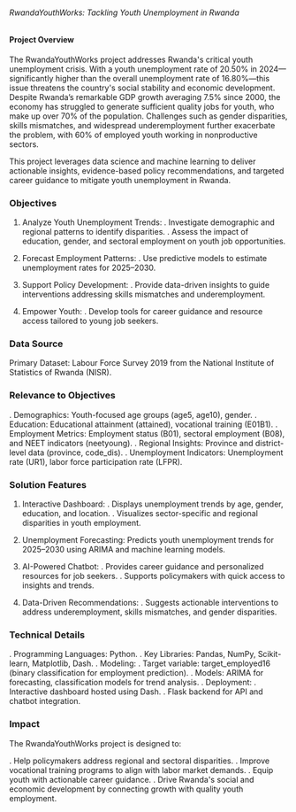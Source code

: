 ###### RwandaYouthWorks: Tackling Youth Unemployment in Rwanda

#### Project Overview

The RwandaYouthWorks project addresses Rwanda's critical youth unemployment crisis. With a youth unemployment rate of 20.50% in 2024—significantly higher than the overall unemployment rate of 16.80%—this issue threatens the country's social stability and economic development. Despite Rwanda’s remarkable GDP growth averaging 7.5% since 2000, the economy has struggled to generate sufficient quality jobs for youth, who make up over 70% of the population. Challenges such as gender disparities, skills mismatches, and widespread underemployment further exacerbate the problem, with 60% of employed youth working in nonproductive sectors.

This project leverages data science and machine learning to deliver actionable insights, evidence-based policy recommendations, and targeted career guidance to mitigate youth unemployment in Rwanda.

### Objectives
1. Analyze Youth Unemployment Trends:
  . Investigate demographic and regional patterns to identify disparities.
  . Assess the impact of education, gender, and sectoral employment on youth job opportunities.

2. Forecast Employment Patterns:
   . Use predictive models to estimate unemployment rates for 2025–2030.
3. Support Policy Development:
   . Provide data-driven insights to guide interventions addressing skills mismatches and underemployment.
4. Empower Youth:
   . Develop tools for career guidance and resource access tailored to young job seekers.
   
### Data Source
Primary Dataset: Labour Force Survey 2019 from the National Institute of Statistics of Rwanda (NISR).

### Relevance to Objectives
 . Demographics: Youth-focused age groups (age5, age10), gender.
 . Education: Educational attainment (attained), vocational training (E01B1).
 . Employment Metrics: Employment status (B01), sectoral employment (B08), and NEET indicators (neetyoung).
 . Regional Insights: Province and district-level data (province, code_dis).
 . Unemployment Indicators: Unemployment rate (UR1), labor force participation rate (LFPR).
 
### Solution Features
1. Interactive Dashboard:
   . Displays unemployment trends by age, gender, education, and location.
   . Visualizes sector-specific and regional disparities in youth employment.
   
2. Unemployment Forecasting:
Predicts youth unemployment trends for 2025–2030 using ARIMA and machine learning models.

3. AI-Powered Chatbot:
  . Provides career guidance and personalized resources for job seekers.
  . Supports policymakers with quick access to insights and trends.
   
4. Data-Driven Recommendations:
  . Suggests actionable interventions to address underemployment, skills mismatches, and gender disparities.
   
### Technical Details

. Programming Languages: Python.
. Key Libraries: Pandas, NumPy, Scikit-learn, Matplotlib, Dash.
. Modeling:
  . Target variable: target_employed16 (binary classification for employment prediction).
  . Models: ARIMA for forecasting, classification models for trend analysis.
. Deployment:
  . Interactive dashboard hosted using Dash.
  . Flask backend for API and chatbot integration.
  
### Impact
The RwandaYouthWorks project is designed to:

. Help policymakers address regional and sectoral disparities.
. Improve vocational training programs to align with labor market demands.
. Equip youth with actionable career guidance.
. Drive Rwanda's social and economic development by connecting growth with quality youth employment.

